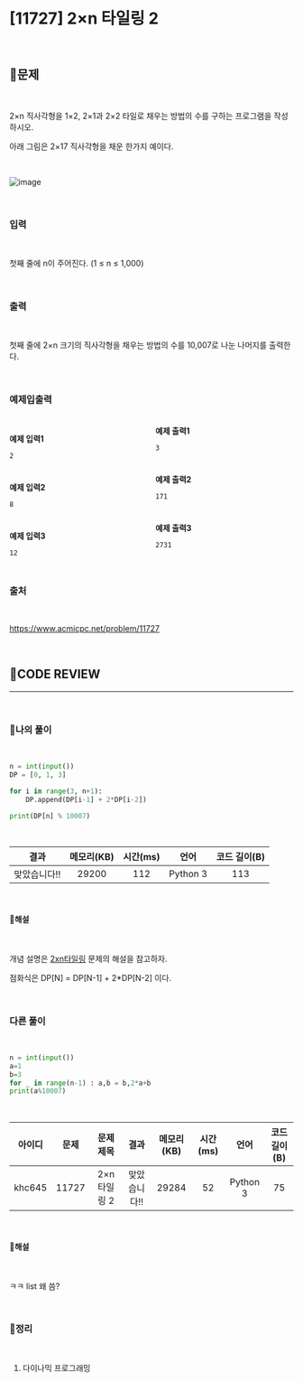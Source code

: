 # [11727] 2×n 타일링 2

<br/>

## **📝문제**

<br/>

2×n 직사각형을 1×2, 2×1과 2×2 타일로 채우는 방법의 수를 구하는 프로그램을 작성하시오.

아래 그림은 2×17 직사각형을 채운 한가지 예이다.

<br/>

![image](https://www.acmicpc.net/upload/images/t2n2122.gif)

<br/>

### **입력**

<br/>

첫째 줄에 n이 주어진다. (1 ≤ n ≤ 1,000)

<br/>

### **출력**

<br/>

첫째 줄에 2×n 크기의 직사각형을 채우는 방법의 수를 10,007로 나눈 나머지를 출력한다.

<br/>

### **예제입출력**

<br/>

<div style="column-count:2; ">
  <div>

**예제 입력1**

```
2
```

  </div>
  <div>

**예제 출력1**

```
3
```

  </div>
</div>

<br/>

<div style="column-count:2; ">
  <div>

**예제 입력2**

```
8
```

  </div>
  <div>

**예제 출력2**

```
171
```

  </div>
</div>

<br/>

<div style="column-count:2; ">
  <div>

**예제 입력3**

```
12
```

  </div>
  <div>

**예제 출력3**

```
2731
```

  </div>
</div>

<br/>

### **출처**

<br/>

https://www.acmicpc.net/problem/11727

<br/>

## **🧐CODE REVIEW**
***

<br/>

### **🧾나의 풀이**

<br/>

```python
n = int(input())
DP = [0, 1, 3]

for i in range(3, n+1):
    DP.append(DP[i-1] + 2*DP[i-2])

print(DP[n] % 10007)
```

<br/>

결과	| 메모리(KB) |	시간(ms) |	언어 |	코드 길이(B)
:----:|:-----:|:-----:|:-----:|:--------:
맞았습니다!! |	29200 |	112 |	Python 3 |	113

<br/>

#### **📝해설**

<br/>

개념 설명은 [2xn타일링](./problem/11726_2×n타일링.md) 문제의 해설을 참고하자.

점화식은 DP[N] = DP[N-1] + 2*DP[N-2] 이다.

<br/>

### **다른 풀이**

<br/>

```python
n = int(input())
a=1
b=3
for _ in range(n-1) : a,b = b,2*a+b
print(a%10007)
```

<br/>

아이디 |	문제	| 문제 제목 |	결과	| 메모리(KB) |	시간(ms) |	언어 |	코드 길이(B) 
:-----:|:-----:|:---------:|:-----:|:-----:|:-----:|:----:|:--------:
khc645 |	11727 |	2×n 타일링 2 |	맞았습니다!! |	29284 |	52 |	Python 3 |	75

<br/>

#### **📝해설**

<br/>

ㅋㅋ list 왜 씀?

<br/>

### **🔖정리**

<br/>

1. 다이나믹 프로그래밍

<br/>